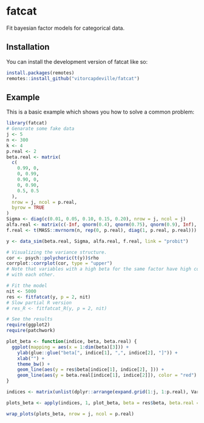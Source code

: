 
<!-- README.md is generated from README.Rmd. Please edit that file -->

# fatcat

<!-- badges: start -->
<!-- badges: end -->

Fit bayesian factor models for categorical data.

## Installation

You can install the development version of fatcat like so:

``` r
install.packages(remotes)
remotes::install_github("vitorcapdeville/fatcat")
```

## Example

This is a basic example which shows you how to solve a common problem:

``` r
library(fatcat)
# Genarate some fake data
j <- 5
n <- 300
k <- 4
p.real <- 2
beta.real <- matrix(
  c(
    0.99, 0,
    0, 0.99,
    0.90, 0,
    0, 0.90,
    0.5, 0.5
  ),
  nrow = j, ncol = p.real,
  byrow = TRUE
)
Sigma <- diag(c(0.01, 0.05, 0.10, 0.15, 0.20), nrow = j, ncol = j)
alfa.real <- matrix(c(-Inf, qnorm(0.4), qnorm(0.75), qnorm(0.9), Inf), nrow = j, ncol = (k + 1), byrow = T)
f.real <- t(MASS::mvrnorm(n, rep(0, p.real), diag(1, p.real, p.real)))

y <- data_sim(beta.real, Sigma, alfa.real, f.real, link = "probit")

# Visualizing the variance structure.
cor <- psych::polychoric(t(y))$rho
corrplot::corrplot(cor, type = "upper")
# Note that variables with a high beta for the same factor have high correlation
# with each other.

# Fit the model
nit <- 5000
res <- fitfatcat(y, p = 2, nit)
# Slow partial R version
# res_R <- fitfatcat_R(y, p = 2, nit)

# See the results
require(ggplot2)
require(patchwork)

plot_beta <- function(indice, beta, beta.real) {
  ggplot(mapping = aes(x = 1:dim(beta)[3])) +
    ylab(glue::glue("beta[", indice[1], ",", indice[2], "]")) +
    xlab("") +
    theme_bw() +
    geom_line(aes(y = res$beta[indice[1], indice[2], ])) +
    geom_line(aes(y = beta.real[indice[1], indice[2]]), color = "red")
}

indices <- matrix(unlist(dplyr::arrange(expand.grid(1:j, 1:p.real), Var1)), nrow = j*2, ncol = p.real, byrow = F)

plots_beta <- apply(indices, 1, plot_beta, beta = res$beta, beta.real = beta.real)

wrap_plots(plots_beta, nrow = j, ncol = p.real)
```
